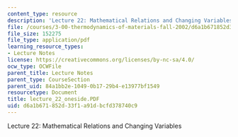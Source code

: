 ```yaml
---
content_type: resource
description: 'Lecture 22: Mathematical Relations and Changing Variables'
file: /courses/3-00-thermodynamics-of-materials-fall-2002/d6a1b671852d33f1a91dbcfd378740c9_lecture_22_oneside.PDF
file_size: 152275
file_type: application/pdf
learning_resource_types:
- Lecture Notes
license: https://creativecommons.org/licenses/by-nc-sa/4.0/
ocw_type: OCWFile
parent_title: Lecture Notes
parent_type: CourseSection
parent_uid: 84a1bb2e-1049-0b17-29b4-e13977bf1549
resourcetype: Document
title: lecture_22_oneside.PDF
uid: d6a1b671-852d-33f1-a91d-bcfd378740c9
---
```

Lecture 22: Mathematical Relations and Changing Variables